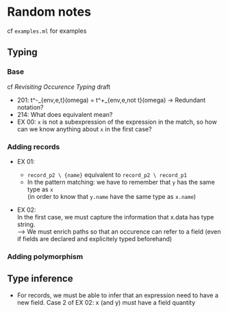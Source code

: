 # Random notes

cf `examples.ml` for examples

## Typing

### Base

cf *Revisiting Occurence Typing* draft  

- 201: t^-\_{env,e,t}(omega) = t^+_{env,e,not t}(omega)   ->    Redundant notation?
- 214: What does equivalent mean?
- EX 00: `x` is not a subexpression of the expression in the match, so how can we know anything about `x` in the first case?

### Adding records

- EX 01:  
  - `record_p2 \ {name}` equivalent to `record_p2 \ record_p1`
  - In the pattern matching: we have to remember that `y` has the same type as `x`  
  (in order to know that `y.name` have the same type as `x.name`)

- EX 02:  
  In the first case, we must capture the information that x.data has type string.  
  --> We must enrich paths so that an occurence can refer to a field
  (even if fields are declared and explicitely typed beforehand)

### Adding polymorphism

## Type inference

- For records, we must be able to infer that an expression need to have a new field.    Case 2 of EX 02: x (and y) must have a field quantity
